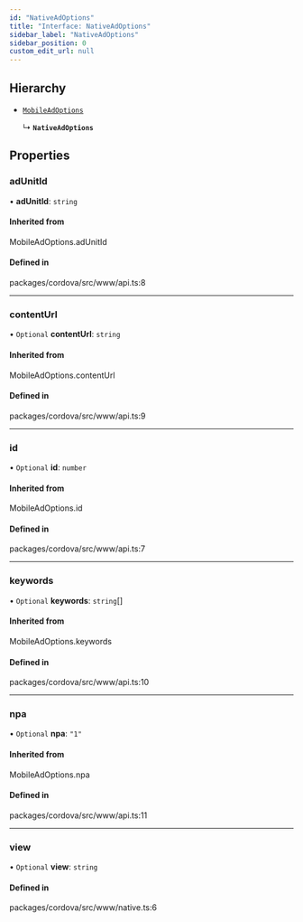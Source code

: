 ```yaml
---
id: "NativeAdOptions"
title: "Interface: NativeAdOptions"
sidebar_label: "NativeAdOptions"
sidebar_position: 0
custom_edit_url: null
---
```


## Hierarchy

- [`MobileAdOptions`](../#mobileadoptions)

  ↳ **`NativeAdOptions`**

## Properties

### adUnitId

• **adUnitId**: `string`

#### Inherited from

MobileAdOptions.adUnitId

#### Defined in

packages/cordova/src/www/api.ts:8

___

### contentUrl

• `Optional` **contentUrl**: `string`

#### Inherited from

MobileAdOptions.contentUrl

#### Defined in

packages/cordova/src/www/api.ts:9

___

### id

• `Optional` **id**: `number`

#### Inherited from

MobileAdOptions.id

#### Defined in

packages/cordova/src/www/api.ts:7

___

### keywords

• `Optional` **keywords**: `string`[]

#### Inherited from

MobileAdOptions.keywords

#### Defined in

packages/cordova/src/www/api.ts:10

___

### npa

• `Optional` **npa**: ``"1"``

#### Inherited from

MobileAdOptions.npa

#### Defined in

packages/cordova/src/www/api.ts:11

___

### view

• `Optional` **view**: `string`

#### Defined in

packages/cordova/src/www/native.ts:6
